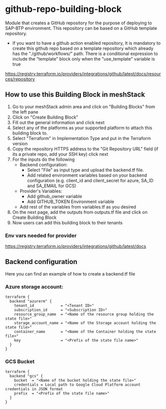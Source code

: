 # github-repo-building-block

Module that creates a GitHub repository for the purpose of deploying to SAP-BTP environment. This repository can be based on a GitHub template repository.

* If you want to have a github action enabled repository, It is mandatory to create this github repo based on a template repository which already has the "./github/workflows/" path.
There is a conditional expression to include the "template" block only when the "use_template" variable is true


https://registry.terraform.io/providers/integrations/github/latest/docs/resources/repository

## How to use this Building Block in meshStack 

1. Go to your meshStack admin area and click on "Building Blocks" from the left pane
2. Click on "Create Building Block"
3. Fill out the general information and click next
4. Select any of the platforms as your supported platform to attach this building block to.
5. Select "Terraform" in Implementation Type and put in the Terraform version
6. Copy the repository HTTPS address to the "Git Repository URL" field (if its a private repo, add your SSH key) click next
7. For the inputs do the following
    - Backend configuration:
        - Select "File" as input type and upload the backend.tf file.
        - Add related environment variables based on your backend configuration (e.g. client_id and client_secret for azure, SA_ID and SA_EMAIL for GCS)
    - Provider's Variables:
        - Add github_owner variable 
        - Add GITHUB_TOKEN Environment variable
    - Add rest of the variables from variables.tf as you desired
8. On the next page, add the outputs from outputs.tf file and click on Create Building Block
9. Now users can add this building block to their tenants
### Env vars needed for provider
https://registry.terraform.io/providers/integrations/github/latest/docs

## Backend configuration
Here you can find an example of how to create a backend.tf file
### Azure storage account:
```
terraform {
  backend "azurerm" {
    tenant_id            = "<Tenant ID>"
    subscription_id      = "<Subscription ID>"
    resource_group_name  = "<Name of the resource group holding the state file>"
    storage_account_name = "<Name of the Storage account holding the state file>"
    container_name       = "<Name of the Container holding the state file>"
    key                  = "<Prefix of the state file name>"
  }
}
```

### GCS Bucket
```
terraform {
  backend "gcs" {
    bucket  = "<Name of the bucket holding the state file>"
    credentials = Local path to Google Cloud Platform account credentials in JSON format
    prefix  = "<Prefix of the state file name>"
  }
}
```


